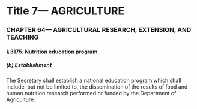 
# Title 7— AGRICULTURE
### CHAPTER 64— AGRICULTURAL RESEARCH, EXTENSION, AND TEACHING
#### § 3175. Nutrition education program
##### (b) Establishment

The Secretary shall establish a national education program which shall include, but not be limited to, the dissemination of the results of food and human nutrition research performed or funded by the Department of Agriculture.

